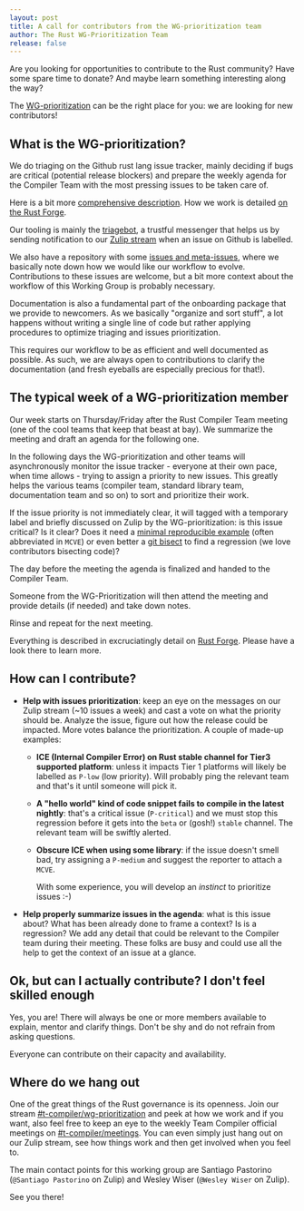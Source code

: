 ```yaml
---
layout: post
title: A call for contributors from the WG-prioritization team
author: The Rust WG-Prioritization Team
release: false
---
```


Are you looking for opportunities to contribute to the Rust community? Have some spare time to donate? And maybe learn something interesting along the way?

The [WG-prioritization][wg-prio] can be the right place for you: we are looking for new contributors!

## What is the WG-prioritization?

We do triaging on the Github rust lang issue tracker, mainly deciding if bugs are critical (potential release blockers) and prepare the weekly agenda for the Compiler Team with the most pressing issues to be taken care of.

Here is a bit more [comprehensive description][wg-prio]. How we work is detailed [on the Rust Forge](https://forge.rust-lang.org/compiler/prioritization.html).

Our tooling is mainly the [triagebot](https://github.com/rust-lang/triagebot), a trustful messenger that helps us by sending notification to our [Zulip stream][zulip-wg-prio] when an issue on Github is labelled.

We also have a repository with some [issues and meta-issues](https://github.com/rust-lang/compiler-team-prioritization/issues), where we basically note down how we would like our workflow to evolve. Contributions to these issues are welcome, but a bit more context about the workflow of this Working Group is probably necessary.

Documentation is also a fundamental part of the onboarding package that we provide to newcomers. As we basically "organize and sort stuff", a lot happens without writing a single line of code but rather applying procedures to optimize triaging and issues prioritization.

This requires our workflow to be as efficient and well documented as possible. As such, we are always open to contributions to clarify the documentation (and fresh eyeballs are especially precious for that!).

## The typical week of a WG-prioritization member

Our week starts on Thursday/Friday after the Rust Compiler Team meeting (one of the cool teams that keep that beast at bay). We summarize the meeting and draft an agenda for the following one.

In the following days the WG-prioritization and other teams will asynchronously monitor the issue tracker - everyone at their own pace, when time allows - trying to assign a priority to new issues. This greatly helps the various teams (compiler team, standard library team, documentation team and so on) to sort and prioritize their work.

If the issue priority is not immediately clear, it will tagged with a temporary label and briefly discussed on Zulip by the WG-prioritization: is this issue critical? Is it clear? Does it need a [minimal reproducible example](https://stackoverflow.com/help/minimal-reproducible-example) (often abbreviated in `MCVE`) or even better a [git bisect](https://github.com/rust-lang/cargo-bisect-rustc) to find a regression (we love contributors bisecting code)?

The day before the meeting the agenda is finalized and handed to the Compiler Team.

Someone from the WG-Prioritization will then attend the meeting and provide details (if needed) and take down notes.

Rinse and repeat for the next meeting.

Everything is described in excruciatingly detail on [Rust Forge](https://forge.rust-lang.org/compiler/prioritization/procedure.html). Please have a look there to learn more.

## How can I contribute?

- **Help with issues prioritization**: keep an eye on the messages on our Zulip stream (~10 issues a week) and cast a vote on what the priority should be. Analyze the issue, figure out how the release could be impacted. More votes balance the prioritization. A couple of made-up examples:
  - **ICE (Internal Compiler Error) on Rust stable channel for Tier3 supported platform**: unless it impacts Tier 1 platforms will likely be labelled as `P-low` (low priority). Will probably ping the relevant team and that's it until someone will pick it.
  - **A "hello world" kind of code snippet fails to compile in the latest nightly**: that's a critical issue (`P-critical`) and we must stop this regression before it gets into the `beta` or (gosh!) `stable` channel. The relevant team will be swiftly alerted.
  - **Obscure ICE when using some library**: if the issue doesn't smell bad, try assigning a `P-medium` and suggest the reporter to attach a `MCVE`.

    With some experience, you will develop an _instinct_ to prioritize issues :-)

- **Help properly summarize issues in the agenda**: what is this issue about? What has been already done to frame a context? Is is a regression? We add any detail that could be relevant to the Compiler team during their meeting. These folks are busy and could use all the help to get the context of an issue at a glance.

## Ok, but can I actually contribute? I don't feel skilled enough

Yes, you are! There will always be one or more members available to explain, mentor and clarify things. Don't be shy and do not refrain from asking questions.

Everyone can contribute on their capacity and availability.

## Where do we hang out

One of the great things of the Rust governance is its openness. Join our stream [#t-compiler/wg-prioritization][zulip-wg-prio] and peek at how we work and if you want, also feel free to keep an eye to the weekly Team Compiler official meetings on [#t-compiler/meetings](https://rust-lang.zulipchat.com/#narrow/stream/238009-t-compiler.2Fmeetings). You can even simply just hang out on our Zulip stream, see how things work and then get involved when you feel to.

The main contact points for this working group are Santiago Pastorino (`@Santiago Pastorino` on Zulip) and Wesley Wiser (`@Wesley Wiser` on Zulip).

See you there!

[wg-prio]: https://rust-lang.github.io/compiler-team/working-groups/prioritization
[zulip-wg-prio]: https://rust-lang.zulipchat.com/#narrow/stream/227806-t-compiler.2Fwg-prioritization
